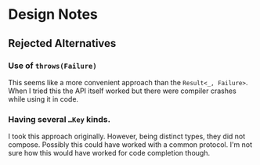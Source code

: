 #  Design Notes

## Rejected Alternatives

### Use of `throws(Failure)`

This seems like a more convenient approach than the `Result<_, Failure>`. When I tried this
the API itself worked but there were compiler crashes while using it in code.


### Having several `…Key` kinds.

I took this approach originally. However, being distinct types, they did not compose. Possibly
this could have worked with a common protocol. I'm not sure how this would have worked for code
completion though.

